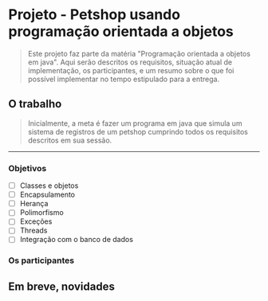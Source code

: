 # Projeto - Petshop usando programação orientada a objetos 
> Este projeto faz parte da matéria "Programação orientada a objetos em java". Aqui serão descritos os requisitos, situação atual de implementação, os participantes, e um resumo sobre o que foi possível implementar no tempo estipulado para a entrega.
## O trabalho 
> Inicialmente, a meta é fazer um programa em java que simula um sistema de registros de um petshop cumprindo todos os requisitos descritos em sua sessão.
---
### Objetivos 
 - [ ] Classes e objetos 
 - [ ] Encapsulamento 
 - [ ] Herança 
 - [ ] Polimorfismo 
 - [ ] Exceções 
 - [ ] Threads 
 - [ ] Integração com o banco de dados
### Os participantes
## Em breve, novidades
